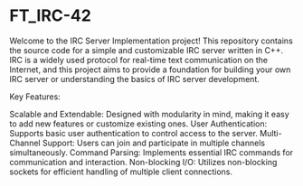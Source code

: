 # FT_IRC-42
Welcome to the IRC Server Implementation project! This repository contains the source code for a simple and customizable IRC server written in C++. IRC is a widely used protocol for real-time text communication on the Internet, and this project aims to provide a foundation for building your own IRC server or understanding the basics of IRC server development.

Key Features:

Scalable and Extendable: Designed with modularity in mind, making it easy to add new features or customize existing ones.
User Authentication: Supports basic user authentication to control access to the server.
Multi-Channel Support: Users can join and participate in multiple channels simultaneously.
Command Parsing: Implements essential IRC commands for communication and interaction.
Non-blocking I/O: Utilizes non-blocking sockets for efficient handling of multiple client connections.

